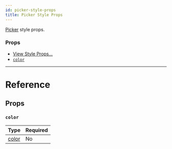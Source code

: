 ```yaml
---
id: picker-style-props
title: Picker Style Props
---
```


[Picker](picker.md) style props.

### Props

- [View Style Props...](view-style-props.md)
- [`color`](picker-style-props.md#color)



---

# Reference

## Props

### `color`



| Type | Required |
| - | - |
| [color](color.md) | No |
